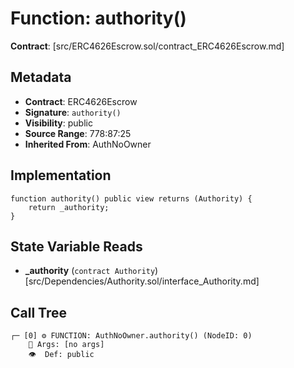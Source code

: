 # Function: authority()

**Contract**: [src/ERC4626Escrow.sol/contract_ERC4626Escrow.md]

## Metadata

- **Contract**: ERC4626Escrow
- **Signature**: `authority()`
- **Visibility**: public
- **Source Range**: 778:87:25
- **Inherited From**: AuthNoOwner

## Implementation

```solidity
function authority() public view returns (Authority) {
    return _authority;
}
```

## State Variable Reads

- **_authority** (`contract Authority`) [src/Dependencies/Authority.sol/interface_Authority.md]

## Call Tree

```
┌─ [0] ⚙️ FUNCTION: AuthNoOwner.authority() (NodeID: 0)
    💬 Args: [no args]
    👁️  Def: public
```
